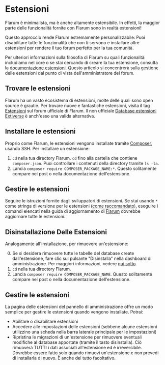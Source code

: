 # Estensioni

Flarum è minimalista, ma è anche altamente estensibile. In effetti, la maggior parte delle funzionalità fornite con Flarum sono in realtà estensioni!

Questo approccio rende Flarum estremamente personalizzabile: Puoi disabilitare tutte le funzionalità che non ti servono e installare altre estensioni per rendere il tuo forum perfetto per la tua comunità.

Per ulteriori informazioni sulla filosofia di Flarum su quali funzionalità includiamo nel core o se stai cercando di creare la tua estensione, consulta la  [documentazione estensioni](extend/README.md). Questo articolo si concentrerà sulla gestione delle estensioni dal punto di vista dell'amministratore del forum.

## Trovare le estensioni

Flarum ha un vasto ecosistema di estensioni, molte delle quali sono open source è grautie. Per trovare nuove e fantastiche estensioni, visita il tag [Estensioni](https://discuss.flarum.org/t/extensions) sul forum ufficiale di Flarum. Il non ufficiale [Database estensioni Extiverse](https://extiverse.com/) è anch'esso una valida alternativa.

## Installare le estensioni

Proprio come Flarum, le estensioni vengono installate tramite [Composer](https://getcomposer.org), usando SSH. Per installare un estensione:

1. `cd` nella tua directory Flarum. `cd`  fino alla cartella che contiene  `composer.json`. Puoi controllare i contenuti della directory tramite `ls -la`.
2. Lancia `composer require COMPOSER_PACKAGE_NAME:*`. Questo solitamente compare nel post o nella documentazione dell'estensione.

## Gestire le estensioni

Seguire le istruzioni fornite dagli sviluppatori di estensioni. Se stai usando `*` come stringa di versione per le estensioni ([come raccomandato](composer.md)), eseguire i comandi elencati nella guida di aggiornamento di [Flarum](update.md) dovrebbe aggiornare tutte le estensioni.

## Disinstallazione Delle Estensioni

Analogamente all'installazione, per rimuovere un'estensione:

0. Se si desidera rimuovere tutte le tabelle del database create dall'estensione, fare clic sul pulsante "Disinstalla" nella dashboard di amministrazione. Per maggiori informazioni, vedere [qui sotto](#managing-extensions).
1. `cd` nella tua directory Flarum.
2. Lancia `composer require COMPOSER_PACKAGE_NAME`. Questo solitamente compare nel post o nella documentazione dell'estensione.

## Gestire le estensioni

La pagina delle estensioni del pannello di amministrazione offre un modo semplice per gestire le estensioni quando vengono installate. Potrai:

- Abilitare o disabilitare estensioni
- Accedere alle impostazioni delle estensioni (sebbene alcune estensioni utilizzino una scheda nella barra laterale principale per le impostazioni)
- Ripristina le migrazioni di un'estensione per rimuovere eventuali modifiche al database apportate (tramite il tasto disinstalla). Ciò rimuoverà TUTTI i dati associati all'estensione ed è irreversibile. Dovrebbe essere fatto solo quando rimuovi un'estensione e non prevedi di installarla di nuovo. È anche del tutto facoltativo.
